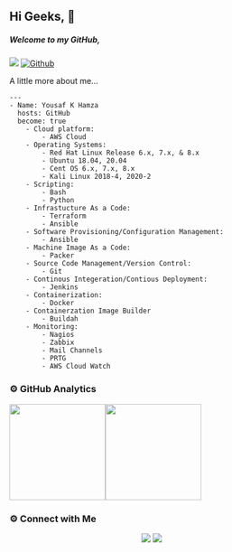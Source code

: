 ## Hi Geeks, 👋

##### Welcome to my GitHub,

![](https://visitor-badge.laobi.icu/badge?page_id=yousafkhamza) [![Github](https://img.shields.io/github/followers/yousafkhamza?label=Follow&style=social)](https://github.com/yousafkhamza)

A little more about me...

```
---
- Name: Yousaf K Hamza
  hosts: GitHub
  become: true
    - Cloud platform:
        - AWS Cloud
    - Operating Systems:
        - Red Hat Linux Release 6.x, 7.x, & 8.x
        - Ubuntu 18.04, 20.04
        - Cent OS 6.x, 7.x, 8.x
        - Kali Linux 2018-4, 2020-2
    - Scripting:
        - Bash
        - Python    
    - Infrastucture As a Code:
        - Terraform
        - Ansible
    - Software Provisioning/Configuration Management:
        - Ansible
    - Machine Image As a Code: 
        - Packer
    - Source Code Management/Version Control:
        - Git
    - Continous Integeration/Contious Deployment:
        - Jenkins
    - Containerization:
        - Docker
    - Containerzation Image Builder
        - Buildah
    - Monitoring:
        - Nagios
        - Zabbix
        - Mail Channels
        - PRTG
        - AWS Cloud Watch
```     

### ⚙️ GitHub Analytics

<img height="170px" src="https://github-readme-stats.vercel.app/api?username=yousafkhamza&include_all_commits=true&count_private=true&show_icons=true&theme=chartreuse-dark&card" /><img height="170px" src="https://github-readme-stats.vercel.app/api/top-langs/?username=yousafkhamza&include_all_commits=true&count_private=true&show_icons=true&theme=chartreuse-dark&layout=compact" />

### ⚙️ Connect with Me

<p align="center">
<a href="mailto:yousaf.k.hamza@gmail.com"><img src="https://img.shields.io/badge/-yousaf.k.hamza@gmail.com-D14836?style=flat&logo=Gmail&logoColor=white"/></a>
<a href="https://www.linkedin.com/in/yousafkhamza"><img src="https://img.shields.io/badge/-Linkedin-blue"/></a>
